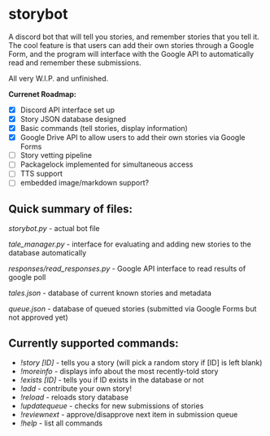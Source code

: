 # storybot
A discord bot that will tell you stories, and remember stories that you tell it. The cool feature is that users can add their own stories through a Google Form, and the program will interface with the Google API to automatically read and remember these submissions.

All very W.I.P. and unfinished.

**Currenet Roadmap:**
 - [x] Discord API interface set up
 - [x] Story JSON database designed
 - [x] Basic commands (tell stories, display information)
 - [x] Google Drive API to allow users to add their own stories via Google Forms
 - [ ] Story vetting pipeline
 - [ ] Packagelock implemented for simultaneous access
 - [ ] TTS support
 - [ ] embedded image/markdown support?
 
Quick summary of files:
----

*storybot.py* - actual bot file

*tale_manager.py* - interface for evaluating and adding new stories to the database automatically

*responses/read_responses.py* - Google API interface to read results of google poll

*tales.json* - database of current known stories and metadata

*queue.json* - database of queued stories (submitted via Google Forms but not approved yet)

Currently supported commands:
----
 - *!story [ID]* - tells you a story (will pick a random story if [ID] is left blank)
 - *!moreinfo* - displays info about the most recently-told story
 - *!exists [ID]* - tells you if ID exists in the database or not
 - *!add* - contribute your own story!
 - *!reload* - reloads story database
 - *!updatequeue* - checks for new submissions of stories
 - *!reviewnext* - approve/disapprove next item in submission queue
 - *!help* - list all commands

